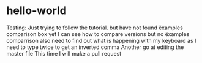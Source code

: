 # hello-world
Testing:
Just trying to follow the tutorial.
but have not found ëxamples comparison box yet  I can see how to compare versions but no ëxamples comparrison
also need to find out what is happening with my keyboard as I need to type twice to get an  inverted comma 
Another go at editing the master file
This time I will make a pull request
